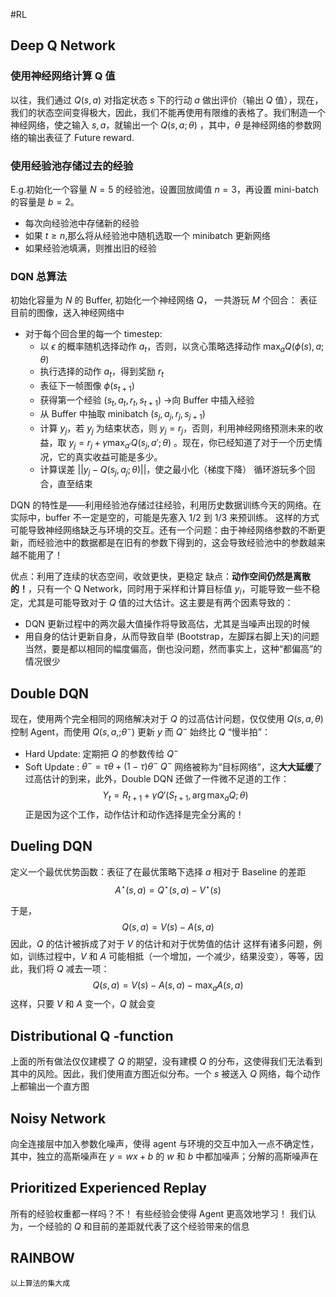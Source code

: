 #RL 

## Deep Q Network
### 使用神经网络计算 Q 值
以往，我们通过 $Q (s, a)$ 对指定状态 $s$ 下的行动 $a$ 做出评价（输出 $Q$ 值），现在，我们的状态空间变得极大，因此，我们不能再使用有限维的表格了。我们制造一个神经网络，使之输入 $s, a$，就输出一个 $Q(s,a;\theta)$ ，其中，$\theta$ 是神经网络的参数网络的输出表征了 Future reward.

### 使用经验池存储过去的经验
E.g.初始化一个容量 $N=5$ 的经验池，设置回放阈值 $n=3$，再设置 mini-batch 的容量是 $b=2$。
- 每次向经验池中存储新的经验
- 如果 $t \geq n$,那么将从经验池中随机选取一个 minibatch 更新网络
- 如果经验池填满，则推出旧的经验

### DQN 总算法
初始化容量为 $N$ 的 Buffer, 初始化一个神经网络 $Q$，
一共游玩 $M$ 个回合：
表征目前的图像，送入神经网络中
- 对于每个回合里的每一个 timestep:
	- 以 $\epsilon$ 的概率随机选择动作 $a_t$，否则，以贪心策略选择动作 $\max_a Q (\phi (s), a;\theta)$
	- 执行选择的动作 $a_t$，得到奖励 $r_t$
	- 表征下一帧图像 $\phi (s_{t+1})$
	- 获得第一个经验 $(s_t,a_t,r_t,s_{t+1})$ ->向 Buffer 中插入经验
	- 从 Buffer 中抽取 minibatch $(s_j,a_j,r_j,s_{j+1})$
	- 计算 $y_j$，若 $y_j$ 为结束状态，则 $y_j = r_j$，否则，利用神经网络预测未来的收益，取 $y_j = r_j+\gamma \max_{a'}Q (s_j, a';\theta)$ 。现在，你已经知道了对于一个历史情况，它的真实收益可能是多少。
	- 计算误差 $||y_j-Q (s_j, a_j;\theta)||$，使之最小化（梯度下降）
循环游玩多个回合，直至结束

DQN 的特性是——利用经验池存储过往经验，利用历史数据训练今天的网络。在实际中，buffer 不一定是空的，可能是先塞入 $1/2$ 到 $1/3$ 来预训练。
这样的方式可能导致神经网络缺乏与环境的交互。还有一个问题：由于神经网络参数的不断更新，而经验池中的数据都是在旧有的参数下得到的，这会导致经验池中的参数越来越不能用了！

优点：利用了连续的状态空间，收敛更快，更稳定
缺点：**动作空间仍然是离散的！**，只有一个 Q Network，同时用于采样和计算目标值 $y_i$，可能导致一些不稳定，尤其是可能导致对于 $Q$ 值的过大估计。这主要是有两个因素导致的：
- DQN 更新过程中的两次最大值操作将导致高估，尤其是当噪声出现的时候
- 用自身的估计更新自身，从而导致自举 (Bootstrap，左脚踩右脚上天)的问题
当然，要是都以相同的幅度偏高，倒也没问题，然而事实上，这种“都偏高”的情况很少

## Double DQN
现在，使用两个完全相同的网络解决对于 $Q$ 的过高估计问题，仅仅使用 $Q (s, a,\theta)$ 控制 Agent，而使用 $Q (s, a,;\theta^-)$ 更新 $y$
而 $Q^-$ 始终比 $Q$ “慢半拍”：
- Hard Update: 定期把 $Q$ 的参数传给 $Q^-$
- Soft Update : $\theta^- = \tau\theta +(1-\tau) \theta^-$ 
$Q^-$ 网络被称为“目标网络”，这**大大延缓**了过高估计的到来，此外，Double DQN 还做了一件微不足道的工作：
$$
Y_t = R_{t+1}+\gamma Q'(S_{t+1},\arg\max_a Q;\theta)
$$
正是因为这个工作，动作估计和动作选择是完全分离的！


## Dueling DQN 
定义一个最优优势函数：表征了在最优策略下选择 $a$ 相对于 Baseline 的差距
$$
A^\star (s,a) = Q^\star(s,a)-V^\star(s)
$$

于是，
$$
Q(s,a) = V(s)-A(s,a)
$$
因此，$Q$ 的估计被拆成了对于 $V$ 的估计和对于优势值的估计
这样有诸多问题，例如，训练过程中，$V$ 和 $A$ 可能相抵（一个增加，一个减少，结果没变），等等，因此，我们将 $Q$ 减去一项：
$$
Q(s,a) = V(s)-A(s,a) - \max_a A(s,a)
$$
这样，只要 $V$ 和 $A$ 变一个，$Q$ 就会变

## Distributional Q -function
上面的所有做法仅仅建模了 $Q$ 的期望，没有建模 $Q$ 的分布，这使得我们无法看到其中的风险。因此，我们使用直方图近似分布。一个 $s$ 被送入 $Q$ 网络，每个动作上都输出一个直方图

## Noisy Network
向全连接层中加入参数化噪声，使得 agent 与环境的交互中加入一点不确定性，其中，独立的高斯噪声在 $y = wx+b$ 的 $w$ 和 $b$ 中都加噪声；分解的高斯噪声在

## Prioritized Experienced Replay
所有的经验权重都一样吗？不！ 有些经验会使得 Agent 更高效地学习！
我们认为，一个经验的 $Q$ 和目前的差距就代表了这个经验带来的信息

## RAINBOW
	以上算法的集大成

